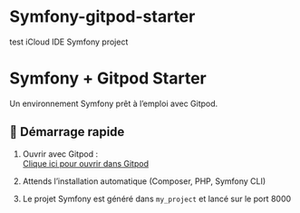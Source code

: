 # Symfony-gitpod-starter
test iCloud IDE Symfony project 

# Symfony + Gitpod Starter

Un environnement Symfony prêt à l’emploi avec Gitpod.

## 🚀 Démarrage rapide

1. Ouvrir avec Gitpod :  
   [Clique ici pour ouvrir dans Gitpod](https://gitpod.io/#https://github.com/<TON-UTILISATEUR>/symfony-gitpod-starter)

2. Attends l’installation automatique (Composer, PHP, Symfony CLI)

3. Le projet Symfony est généré dans `my_project` et lancé sur le port 8000


